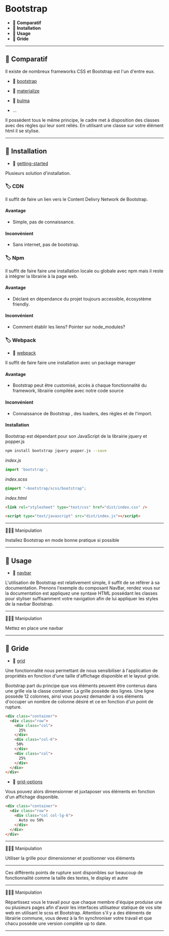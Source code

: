 # Bootstrap

*  🔖 **Comparatif**
*  🔖 **Installation**
*  🔖 **Usage**
*  🔖 **Gride**

___

## 📑 Comparatif

Il existe de nombreux frameworks CSS et Bootstrap est l'un d'entre eux.

* 🔗 [bootstrap](https://getbootstrap.com/)

* 🔗 [materialize](https://materializecss.com/)

* 🔗 [bulma](https://bulma.io/)

* ...

Il possèdent tous le même principe, le cadre met à disposition des classes avec des règles qui leur sont reliés. En utilisant une classe sur votre élément html il se stylise.

___

## 📑 Installation

* 🔗 [getting-started](https://getbootstrap.com/docs/3.4/getting-started/)

Plusieurs solution d'installation.

### 🏷️ **CDN**

Il suffit de faire un lien vers le Content Delivry Network de Bootstrap.

#### Avantage

* Simple, pas de connaissance.

#### Inconvénient

* Sans internet, pas de bootstrap.

### 🏷️ **Npm**

Il suffit de faire faire une installation locale ou globale avec npm mais il reste à intégrer la librairie à la page web.

#### Avantage

* Déclaré en dépendance du projet toujours accessible, écosystème friendly.

#### Inconvénient

* Comment établir les liens? Pointer sur node_modules?

### 🏷️ **Webpack**

* 🔗 [webpack](https://getbootstrap.com/docs/4.0/getting-started/webpack/)

Il suffit de faire faire une installation avec un package manager

#### Avantage

* Bootstrap peut être customisé, accès à chaque fonctionnalité du framework, librairie compilée avec notre code source

#### Inconvénient

* Connaissance de Bootstrap , des loaders, des règles et de l'import.

#### Installation

Bootstrap est dépendant pour son JavaScript de la librairie jquery et popper.js

```bash
npm install bootstrap jquery popper.js --save
```

*index.js*

```js
import 'bootstrap';
```

*index.scss*

```scss
@import "~bootstrap/scss/bootstrap";
```

*index.html*

```html
<link rel="stylesheet" type="text/css" href="dist/index.css" />
```

```html
<script type="text/javascript" src="dist/index.js"></script>
```

___

👨🏻‍💻 Manipulation

Installez Bootstrap en mode bonne pratique si possible

___

## 📑 Usage

* 🔗 [navbar](https://getbootstrap.com/docs/4.0/components/navbar/)

L'utilisation de Bootstrap est relativement simple, il suffit de se référer à sa documentation. Prenons l'exemple du composant NavBar, rendez vous sur la documentation est appliquez une syntaxe HTML possédant les classes pour styliser suffisamment votre navigation afin de lui appliquer les styles de la navbar Bootstrap.

___

👨🏻‍💻 Manipulation

Mettez en place une navbar

___

## 📑 Gride

* 🔗 [grid](https://getbootstrap.com/docs/4.0/layout/grid/)

Une fonctionnalité nous permettant de nous sensibiliser à l'application de propriétés en fonction d'une taille d'affichage disponible et le layout gride.

Bootstrap part du principe que vos éléments peuvent être contenus dans une grille via la classe container. La grille possède des lignes. Une ligne possède 12 colonnes, ainsi vous pouvez demander à vos éléments d'occuper un nombre de colonne désiré et ce en fonction d'un point de rupture.

```html
<div class="container">
  <div class="row">
    <div class="col">
      25%
    </div>
    <div class="col-6">
     50%
    </div>
    <div class="col">
      25%
    </div>
  </div>
</div>
```

* 🔗 [grid-options](https://getbootstrap.com/docs/4.0/layout/grid/#grid-options)

Vous pouvez alors dimensionner et juxtaposer vos éléments en fonction d'un affichage disponible.

```html
<div class="container">
  <div class="row">
    <div class="col col-lg-6">
      Auto ou 50%
    </div>
  </div>
</div>
```
___

👨🏻‍💻 Manipulation

Utiliser la grille pour dimensionner et positionner vos éléments

___

Ces différents points de rupture sont disponibles sur beaucoup de fonctionnalité comme la taille des textes, le display et autre

___

👨🏻‍💻 Manipulation

Répartissez vous le travail pour que chaque membre d'équipe produise une ou plusieurs pages afin d'avoir les interfaces utilisateur statique de vos site web en utilisant le scss et Bootstrap. Attention s'il y a des éléments de librairie commune, vous devez à la fin synchroniser votre travail et que chacu possède une version complète up to date.

___